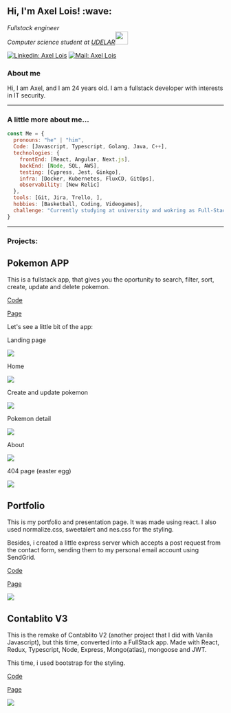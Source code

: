 <h2> Hi, I'm Axel Lois! :wave: </h2>
<p><em>Fullstack engineer 
</br> Computer science student at  <a href="https://www.fing.edu.uy">UDELAR</a><img src="https://media.giphy.com/media/WUlplcMpOCEmTGBtBW/giphy.gif" width="30"> 
</em></p>

[![Linkedin: Axel Lois](https://img.shields.io/badge/-Linkedin-blue?style=flat-square&logo=Linkedin&logoColor=white&link=https://www.linkedin.com/in/axel-lois-740ba392/)](https://www.linkedin.com/in/axel-lois-dev/)
[![Mail: Axel Lois](https://img.shields.io/badge/-Mail-red?style=flat-square&logo=Gmail&logoColor=white&link=mailto:axel9034@hotmail.com)](mailto:axel9034@hotmail.com)

### About me
<p>Hi, I am Axel, and I am 24 years old. I am a fullstack developer with interests in IT security.</p>
<hr>

###  A little more about me...  

```javascript
const Me = {
  pronouns: "he" | "him",
  Code: [Javascript, Typescript, Golang, Java, C++],
  technologies: {
    frontEnd: [React, Angular, Next.js],
    backEnd: [Node, SQL, AWS],
    testing: [Cypress, Jest, Ginkgo],
    infra: [Docker, Kubernetes, FluxCD, GitOps],
    observability: [New Relic]
  },
  tools: [Git, Jira, Trello, ],
  hobbies: [Basketball, Coding, Videogames],
  challenge: "Currently studying at university and wokring as Full-Stack engineer"
}
```
<hr>

### Projects:

<h2> Pokemon APP </h2>
<p> This is a fullstack app, that gives you the oportunity to search, filter, sort, create, update and delete pokemon. </p>
<p><a href="https://github.com/axel-lois/Pokemon-App" target="_blank" rel="noopener noreferrer">Code</a></p>
<p><a href="https://pokemon-app-rose.vercel.app" target="_blank" rel="noopener noreferrer">Page</a></p>
<p>Let's see a little bit of the app: </p>

<p> Landing page </p>
<img src='https://user-images.githubusercontent.com/82421661/157132994-f95295c7-35c8-4663-877b-c4b19a9c93af.png'>
<p> Home </p>
<img src='https://user-images.githubusercontent.com/82421661/157132300-f24ac194-7b2c-493f-a17e-c1b1fe8e706c.png'>
<p> Create and update pokemon </p>
<img src='https://user-images.githubusercontent.com/82421661/157132631-d0d0564b-da69-46e6-b3ef-a884a8575de3.png'>
<p> Pokemon detail </p>
<img src='https://user-images.githubusercontent.com/82421661/157132763-49c971dc-b6c6-4476-b0b3-61d616d149f9.png'>
<p> About </p>
<img src='https://user-images.githubusercontent.com/82421661/157132852-7e1cf9fb-30c3-439c-9b7c-16a5b64268d3.png'>
<p> 404 page (easter egg) </p>
<img src='https://user-images.githubusercontent.com/82421661/157133084-5d27007a-9b21-4bb1-9164-6366f142dc03.png'>

<h2>Portfolio</h2>
<p> This is my portfolio and presentation page. It was made using react. I also used normalize.css, sweetalert and nes.css for the styling. </p>
<p> Besides, i created a little express server which accepts a post request from the contact form, sending them to my personal email account using SendGrid.</p>
<p><a href="https://github.com/axel-lois/Portfolio" target="_blank" rel="noopener noreferrer">Code</a></p>
<p><a href="https://axel-lois-dev.com" target="_blank" rel="noopener noreferrer">Page</a></p>
<img src='https://user-images.githubusercontent.com/82421661/157769612-6664790e-d893-42a8-9839-21d10a49bc8c.png'>

<h2> Contablito V3 </h2>
<p> This is the remake of Contablito V2 (another project that I did with Vanila Javascript), but this time, converted into a FullStack app. Made with React, Redux, Typescript, Node, Express, Mongo(atlas), mongoose and JWT.  </p>
<p> This time, i used bootstrap for the styling. </p>
<p><a href="https://github.com/axel-lois/Contablito-V3" target="_blank" rel="noopener noreferrer">Code</a></p>
<p><a href="https://contablito-v3.vercel.app" target="_blank" rel="noopener noreferrer">Page</a></p>
<img src='https://user-images.githubusercontent.com/82421661/159184688-eba6eade-48c6-429f-b538-09b4890e4abc.png'>

